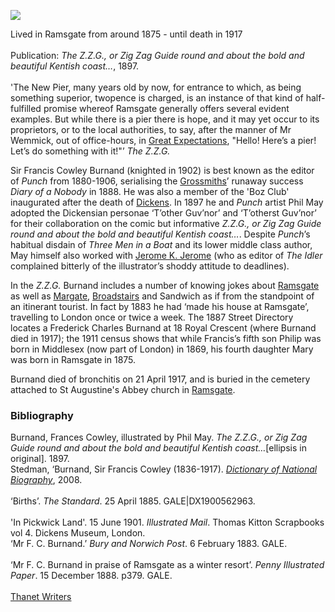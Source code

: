 <a href="https://juncture-digital.org"><img src="https://juncture-digital.org/images/ve-button.png"></a>
<param ve-config title="F. C. Burnand (1836-1917)" author="Professor Carolyn Oulton" layout="vtl" banner="https://upload.wikimedia.org/wikipedia/commons/b/b4/Robert_Jacob_Hamerton_-_Poster_for_F._C._Burnand_and_Arthur_Sullivan%27s_The_Contrabandista.jpg">

<param ve-entity eid="Q736439" aliases="Ramsgate">
<param ve-entity eid="Q618045" aliases="Margate">
<param ve-entity eid="Q922739" aliases="Broadstairs">
<param ve-entity eid="Q26163" aliases="Sandwich">

Lived in Ramsgate from around 1875 - until death in 1917     
<br>
Publication: _The Z.Z.G., or Zig Zag Guide round and about the bold and beautiful Kentish coast…_, 1897.  
<br>
'The New Pier, many years old by now, for entrance to which, as being something superior, twopence is charged, is an instance of that kind of half-fulfilled promise whereof Ramsgate generally offers several evident examples. But while there is a pier there is hope, and it may yet occur to its proprietors, or to the local authorities, to say, after the manner of Mr Wemmick, out of office-hours, in [Great Expectations](/dickens/great-expectations-curated-walk), "Hello! Here’s a pier! Let’s do something with it!"’ _The Z.Z.G._
<param ve-image url="https://upload.wikimedia.org/wikipedia/commons/e/e8/Portrait_of_F._C._Burnand.jpg" label="Portrait of F. C. Burnand.jpg" attribution="Elliott & Fry, Public domain, via Wikimedia Commons">

Sir Francis Cowley Burnand (knighted in 1902) is best known as the editor of _Punch_ from 1880-1906, serialising the [Grossmiths](/19c/19c-grossmith-biography)’ runaway success _Diary of a Nobody_ in 1888. He was also a member of the 'Boz Club' inaugurated after the death of [Dickens](/dickens). In 1897 he and _Punch_ artist Phil May adopted the Dickensian personae ‘T’other Guv’nor’ and ‘T’otherst Guv’nor’ for their collaboration on the comic but informative _Z.Z.G., or Zig Zag Guide round and about the bold and beautiful Kentish coast…_. Despite _Punch_’s habitual disdain of _Three Men in a Boat_ and its lower middle class author, May himself also worked with [Jerome K. Jerome](/19c/19c-jerome-biography) (who as editor of _The Idler_ complained bitterly of the illustrator’s shoddy attitude to deadlines).
<param ve-image url="https://upload.wikimedia.org/wikipedia/commons/8/84/Image_taken_from_page_81_of_%27The_Z.Z.G.%2C_or_Zig_Zag_Guide_round_and_about_the_bold_and_beautiful_Kentish_coast_..._Illustrated_by_Phil_May%27_%2811296786325%29.jpg" label="The ZZG or Zig Zag guide round and about the bold and beautiful Kentish Coast" attribution="Sir Francis Cowley Burnand, 1836-1917, The British Library, No restrictions, via Wikimedia Commons">

In the _Z.Z.G._ Burnand includes a number of knowing jokes about [Ramsgate](/dickens/19c-ramsgate) as well as [Margate](/dickens/19c-margate), [Broadstairs](/dickens/broadstairs-19th-century) and Sandwich as if from the standpoint of an itinerant tourist. In fact by 1883 he had ‘made his house at Ramsgate’, travelling to London once or twice a week. The 1887 Street Directory locates a Frederick Charles Burnand at 18 Royal Crescent (where Burnand died in 1917); the 1911 census shows that while Francis’s fifth son Philip was born in Middlesex (now part of London) in 1869, his fourth daughter Mary was born in Ramsgate in 1875.  
<param ve-image url="https://stor.artstor.org/stor/33ea5295-f1f5-4d3f-9724-352f18abcddf" label="Ramsgate Pavilion" attribution="Kent Maps Online Postcard Collection">

Burnand died of bronchitis on 21 April 1917, and is buried in the cemetery attached to St Augustine's Abbey church in [Ramsgate](/dickens/19c-ramsgate).
<param ve-image url="https://stor.artstor.org/stor/39bd98f7-5bb3-4079-ad90-4c63abc93774" label="Burnand's grave" attribution="Martin Crowther">


### Bibliography

Burnand, Frances Cowley, illustrated by Phil May. _The Z.Z.G., or Zig Zag Guide round and about the bold and beautiful Kentish coast…_[ellipsis in original]. 1897.
<br>
Stedman, ‘Burnand, Sir Francis Cowley (1836-1917). [_Dictionary of National Biography_](https://doi.org/10.1093/ref:odnb/32183), 2008.    
<br>
‘Births’. _The Standard_. 25 April 1885. GALE|DX1900562963.   
<br>
'In Pickwick Land'. 15 June 1901. _Illustrated Mail_. Thomas Kitton Scrapbooks vol 4. Dickens Museum, London.
<br>
‘Mr F. C. Burnand.’ _Bury and Norwich Post_. 6 February 1883. GALE.   
<br>
‘Mr F. C. Burnand in praise of Ramsgate as a winter resort’. _Penny Illustrated Paper_. 15 December 1888. p379. GALE.   
<br>
[Thanet Writers](https://thanetwriters.com/feature/spotlight/thanet-writers-spotlight-francis-burnand/)   

